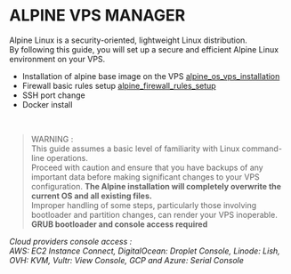 # ALPINE VPS MANAGER

Alpine Linux is a security-oriented, lightweight Linux distribution.
<br>
By following this guide, you will set up a secure and efficient Alpine Linux environment on your VPS.

- Installation of alpine base image on the VPS [alpine_os_vps_installation](STEPS/alpine_os_vps_installation/overview.md)
- Firewall basic rules setup [alpine_firewall_rules_setup](STEPS/alpine_firewall_rules_setup/overview.md)
- SSH port change
- Docker install

<br>

> WARNING :\
This guide assumes a basic level of familiarity with Linux command-line operations.\
Proceed with caution and ensure that you have backups of any important data before making significant changes to your VPS configuration.
**The Alpine installation will completely overwrite the current OS and all existing files.**\
Improper handling of some steps, particularly those involving bootloader and partition changes, can render your VPS inoperable.\
**GRUB bootloader and console access required**
>

*Cloud providers console access : <br>
AWS: EC2 Instance Connect, DigitalOcean: Droplet Console, Linode: Lish, OVH: KVM,
Vultr: View Console, GCP and Azure: Serial Console*

